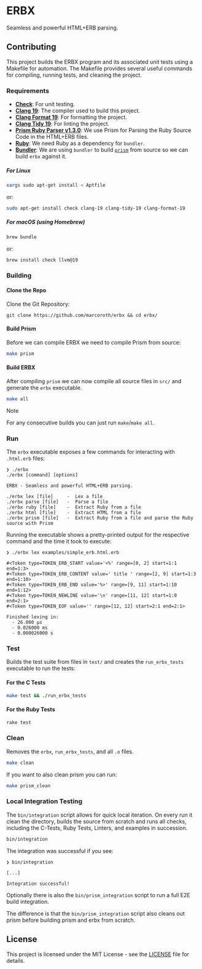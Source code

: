 # ERBX

Seamless and powerful HTML+ERB parsing.

## Contributing

This project builds the ERBX program and its associated unit tests using a Makefile for automation. The Makefile provides several useful commands for compiling, running tests, and cleaning the project.

### Requirements

- [**Check**](https://libcheck.github.io/check/): For unit testing.
- [**Clang 19**](https://clang.llvm.org): The compiler used to build this project.
- [**Clang Format 19**](https://clang.llvm.org/docs/ClangFormat.html): For formatting the project.
- [**Clang Tidy 19**](https://clang.llvm.org/extra/clang-tidy/): For linting the project.
- [**Prism Ruby Parser v1.3.0**](https://github.com/ruby/prism/releases/tag/v1.3.0): We use Prism for Parsing the Ruby Source Code in the HTML+ERB files.
- [**Ruby**](https://www.ruby-lang.org/en/): We need Ruby as a dependency for `bundler`.
- [**Bundler**](https://bundler.io): We are using `bundler` to build [`prism`](https://github.com/ruby/prism) from source so we can build `erbx` against it.

##### For Linux

```bash
xargs sudo apt-get install < Aptfile
```
or:

```bash
sudo apt-get install check clang-19 clang-tidy-19 clang-format-19
```

##### For macOS (using Homebrew)

```bash
brew bundle
```
or:

```bash
brew install check llvm@19
```

### Building

#### Clone the Repo

Clone the Git Repository:

```
git clone https://github.com/marcoroth/erbx && cd erbx/
```

#### Build Prism

Before we can compile ERBX we need to compile Prism from source:

```bash
make prism
```

#### Build ERBX

After compiling `prism` we can now compile all source files in `src/` and generate the `erbx` executable.

```bash
make all
```

> [!NOTE]
For any consecutive builds you can just run `make`/`make all`.

### Run

The `erbx` executable exposes a few commands for interacting with `.html.erb` files:

```
❯ ./erbx
./erbx [command] [options]

ERBX - Seamless and powerful HTML+ERB parsing.

./erbx lex [file]     -  Lex a file
./erbx parse [file]   -  Parse a file
./erbx ruby [file]    -  Extract Ruby from a file
./erbx html [file]    -  Extract HTML from a file
./erbx prism [file]   -  Extract Ruby from a file and parse the Ruby source with Prism
```

Running the executable shows a pretty-printed output for the respective command and the time it took to execute:

```
❯ ./erbx lex examples/simple_erb.html.erb

#<Token type=TOKEN_ERB_START value='<%' range=[0, 2] start=1:1 end=1:3>
#<Token type=TOKEN_ERB_CONTENT value=' title ' range=[2, 9] start=1:3 end=1:10>
#<Token type=TOKEN_ERB_END value='%>' range=[9, 11] start=1:10 end=1:12>
#<Token type=TOKEN_NEWLINE value='\n' range=[11, 12] start=1:0 end=2:1>
#<Token type=TOKEN_EOF value='' range=[12, 12] start=2:1 end=2:1>

Finished lexing in:
  - 26.000 µs
  - 0.026000 ms
  - 0.000026000 s
```

### Test

Builds the test suite from files in `test/` and creates the `run_erbx_tests` executable to run the tests:

#### For the C Tests

```bash
make test && ./run_erbx_tests
```

#### For the Ruby Tests

```bash
rake test
```

### Clean

Removes the `erbx`, `run_erbx_tests`, and all `.o` files.

```bash
make clean
```

If you want to also clean prism you can run:

```bash
make prism_clean
```

### Local Integration Testing

The `bin/integration` script allows for quick local iteration. On every run it clean the directory, builds the source from scratch and runs all checks, including the C-Tests, Ruby Tests, Linters, and examples in succession.

```bash
bin/integration
```

The integration was successful if you see:

```
❯ bin/integration

[...]

Integration successful!
```

Optionally there is also the `bin/prism_integration` script to run a full E2E build integration.

The difference is that the `bin/prism_integration` script also cleans out prism before building prism and erbx from scratch.

## License

This project is licensed under the MIT License - see the [LICENSE](LICENSE.txt) file for details.
